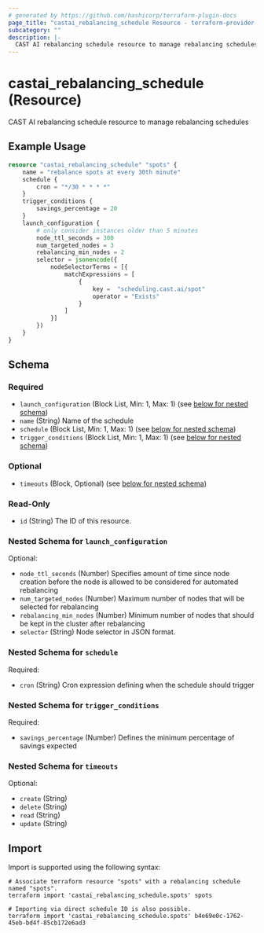 ```yaml
---
# generated by https://github.com/hashicorp/terraform-plugin-docs
page_title: "castai_rebalancing_schedule Resource - terraform-provider-castai"
subcategory: ""
description: |-
  CAST AI rebalancing schedule resource to manage rebalancing schedules
---
```


# castai_rebalancing_schedule (Resource)

CAST AI rebalancing schedule resource to manage rebalancing schedules

## Example Usage

```terraform
resource "castai_rebalancing_schedule" "spots" {
	name = "rebalance spots at every 30th minute"
	schedule {
		cron = "*/30 * * * *"
	}
	trigger_conditions {
		savings_percentage = 20
	}
	launch_configuration {
		# only consider instances older than 5 minutes
		node_ttl_seconds = 300
		num_targeted_nodes = 3
		rebalancing_min_nodes = 2
		selector = jsonencode({
			nodeSelectorTerms = [{
				matchExpressions = [
					{
						key =  "scheduling.cast.ai/spot"
						operator = "Exists"
					}
				]
			}]
		})
	}
}
```

<!-- schema generated by tfplugindocs -->
## Schema

### Required

- `launch_configuration` (Block List, Min: 1, Max: 1) (see [below for nested schema](#nestedblock--launch_configuration))
- `name` (String) Name of the schedule
- `schedule` (Block List, Min: 1, Max: 1) (see [below for nested schema](#nestedblock--schedule))
- `trigger_conditions` (Block List, Min: 1, Max: 1) (see [below for nested schema](#nestedblock--trigger_conditions))

### Optional

- `timeouts` (Block, Optional) (see [below for nested schema](#nestedblock--timeouts))

### Read-Only

- `id` (String) The ID of this resource.

<a id="nestedblock--launch_configuration"></a>
### Nested Schema for `launch_configuration`

Optional:

- `node_ttl_seconds` (Number) Specifies amount of time since node creation before the node is allowed to be considered for automated rebalancing
- `num_targeted_nodes` (Number) Maximum number of nodes that will be selected for rebalancing
- `rebalancing_min_nodes` (Number) Minimum number of nodes that should be kept in the cluster after rebalancing
- `selector` (String) Node selector in JSON format.


<a id="nestedblock--schedule"></a>
### Nested Schema for `schedule`

Required:

- `cron` (String) Cron expression defining when the schedule should trigger


<a id="nestedblock--trigger_conditions"></a>
### Nested Schema for `trigger_conditions`

Required:

- `savings_percentage` (Number) Defines the minimum percentage of savings expected


<a id="nestedblock--timeouts"></a>
### Nested Schema for `timeouts`

Optional:

- `create` (String)
- `delete` (String)
- `read` (String)
- `update` (String)

## Import

Import is supported using the following syntax:

```shell
# Associate terraform resource "spots" with a rebalancing schedule named "spots".
terraform import 'castai_rebalancing_schedule.spots' spots

# Importing via direct schedule ID is also possible.
terraform import 'castai_rebalancing_schedule.spots' b4e69e0c-1762-45eb-bd4f-85cb172e6ad3
```

